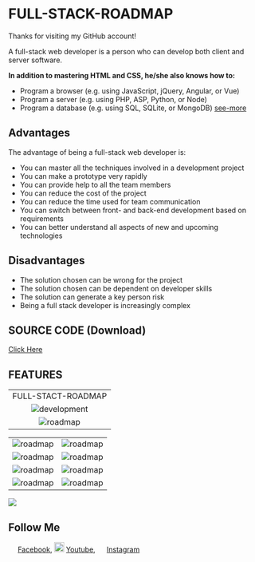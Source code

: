 # FULL-STACK-ROADMAP

Thanks for visiting my GitHub account!

A full-stack web developer is a person who can develop both client and server software.

**In addition to mastering HTML and CSS, he/she also knows how to:**

- Program a browser (e.g. using JavaScript, jQuery, Angular, or Vue)
- Program a server (e.g. using PHP, ASP, Python, or Node)
- Program a database (e.g. using SQL, SQLite, or MongoDB) [see-more](https://www.w3schools.com/whatis/whatis_fullstack.asp)

## Advantages

The advantage of being a full-stack web developer is:

- You can master all the techniques involved in a development project
- You can make a prototype very rapidly
- You can provide help to all the team members
- You can reduce the cost of the project
- You can reduce the time used for team communication
- You can switch between front- and back-end development based on requirements
- You can better understand all aspects of new and upcoming technologies

## Disadvantages

- The solution chosen can be wrong for the project
- The solution chosen can be dependent on developer skills
- The solution can generate a key person risk
- Being a full stack developer is increasingly complex

## SOURCE CODE (Download)

[Click Here](https://mega.nz/folder/RGFiUApD#PoKIVCwF8IkQhE2PHw1XxQ)

## FEATURES

|                                                  |
| :----------------------------------------------: |
|                FULL-STACT-ROADMAP                |
| ![development](images/fullstack-development.png) |
|          ![roadmap](images/roadmap.png)          |

|                                     |                                           |
| :---------------------------------: | :---------------------------------------: |
| ![roadmap](images/web-projects.jpg) |        ![roadmap](images/uses.jpg)        |
|    ![roadmap](images/skills.jpg)    | ![roadmap](images/full-stuck-roadmap.png) |
| ![roadmap](images/shortcut-key.jpg) |    ![roadmap](images/status-code.jpg)     |
| ![roadmap](images/print-output.jpg) |       ![roadmap](images/tools.jpg)        |

![](images/web-designing-development.jpg)

## Follow Me

<img src ="https://www.edigitalagency.com.au/wp-content/uploads/Facebook-logo-blue-circle-large-transparent-png.png" height="15px" width="15px"/> [Facebook](http://facebook.com/learnwithfair), <img src ="https://image.similarpng.com/very-thumbnail/2021/10/Youtube-icon-design-on-transparent-background-PNG.png" height="20px" width="20px"/> [Youtube](http://youtube.com/@learnwithfair), <img src ="https://i.pinimg.com/originals/fa/ea/02/faea02f412415becfb4939d2b6431c28.jpg" height="15px" width="15px"/> [Instagram](http://instagram.com/learnwithfair)
